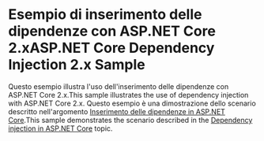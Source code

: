 # <a name="aspnet-core-dependency-injection-2x-sample"></a><span data-ttu-id="a9f15-101">Esempio di inserimento delle dipendenze con ASP.NET Core 2.x</span><span class="sxs-lookup"><span data-stu-id="a9f15-101">ASP.NET Core Dependency Injection 2.x Sample</span></span>

<span data-ttu-id="a9f15-102">Questo esempio illustra l'uso dell'inserimento delle dipendenze con ASP.NET Core 2.x.</span><span class="sxs-lookup"><span data-stu-id="a9f15-102">This sample illustrates the use of dependency injection with ASP.NET Core 2.x.</span></span> <span data-ttu-id="a9f15-103">Questo esempio è una dimostrazione dello scenario descritto nell'argomento [Inserimento delle dipendenze in ASP.NET Core](https://docs.microsoft.com/aspnet/core/fundamentals/dependency-injection).</span><span class="sxs-lookup"><span data-stu-id="a9f15-103">This sample demonstrates the scenario described in the [Dependency injection in ASP.NET Core](https://docs.microsoft.com/aspnet/core/fundamentals/dependency-injection) topic.</span></span>

